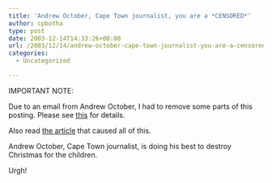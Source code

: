```yaml
---
title: 'Andrew October, Cape Town journalist, you are a *CENSORED*'
author: cpbotha
type: post
date: 2003-12-14T14:33:26+00:00
url: /2003/12/14/andrew-october-cape-town-journalist-you-are-a-censored/
categories:
  - Uncategorized

---
```

IMPORTANT NOTE:
  
Due to an email from Andrew October, I had to remove some parts of this posting. Please see [this][1] for details.

Also read [the article][2] that caused all of this.

Andrew October, Cape Town journalist, is doing his best to destroy Christmas for the children.

Urgh!

 [1]: http://cpbotha.net/2004/02/20/andrew-october-threatens-me-with-legal-action/ "Link to posting with more information."
 [2]: http://www.news.com.au/common/story_page/0,4057,8141258%255E13762,00.html
